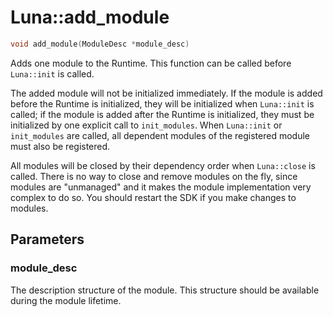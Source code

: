 # Luna::add_module

```c++
void add_module(ModuleDesc *module_desc)
```

Adds one module to the Runtime. This function can be called before `Luna::init` is called. 

The added module will not be initialized immediately. If the module is added before the Runtime is initialized, they will be initialized when `Luna::init` is called; if the module is added after the Runtime is initialized, they must be initialized by one explicit call to `init_modules`. When `Luna::init` or `init_modules` are called, all dependent modules of the registered module must also be registered.

All modules will be closed by their dependency order when `Luna::close` is called. There is no way to close and remove modules on the fly, since modules are "unmanaged" and it makes the module implementation very complex to do so. You should restart the SDK if you make changes to modules.

## Parameters
### module_desc
The description structure of the module. This structure should be available during the module lifetime. 

